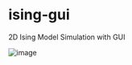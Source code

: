 # ising-gui
2D Ising Model Simulation with GUI

![image](https://github.com/lukedaviskzn/ising-gui/assets/18900683/be34abf6-33ce-43ce-a42c-e1ce7e9cd712)
